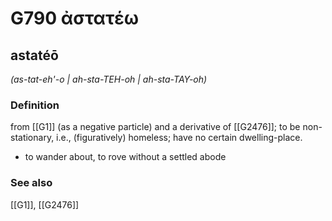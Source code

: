 # G790 ἀστατέω

## astatéō

_(as-tat-eh'-o | ah-sta-TEH-oh | ah-sta-TAY-oh)_

### Definition

from [[G1]] (as a negative particle) and a derivative of [[G2476]]; to be non-stationary, i.e., (figuratively) homeless; have no certain dwelling-place.

- to wander about, to rove without a settled abode

### See also

[[G1]], [[G2476]]

